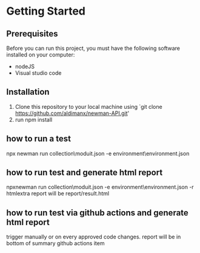 # Getting Started

## Prerequisites

Before you can run this project, you must have the following software installed on your computer:
- nodeJS
- Visual studio code

## Installation
1. Clone this repository to your local machine using `git clone https://github.com/aldimanx/newman-API.git'
2. run npm install
   
## how to run a test

npx newman run collection\moduit.json -e environment\environment.json 

## how to run test and generate html report

npxnewman run collection\moduit.json -e environment\environment.json  -r htmlextra
report will be report/result.html


## how to run test via github actions and generate html report

trigger manually or on every approved code changes.
report will be in bottom of summary github actions item
